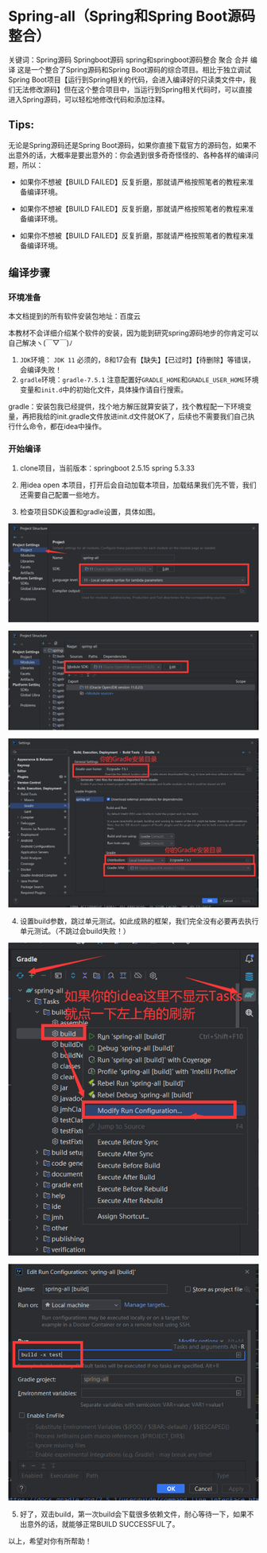# Spring-all（Spring和Spring Boot源码整合）

关键词：Spring源码  Springboot源码 spring和springboot源码整合 聚合 合并 编译 
这是一个整合了Spring源码和Spring Boot源码的综合项目。相比于独立调试Spring Boot项目【运行到Spring相关的代码，会进入编译好的只读类文件中，我们无法修改源码】但在这个整合项目中，当运行到Spring相关代码时，可以直接进入Spring源码，可以轻松地修改代码和添加注释。

## Tips:

无论是Spring源码还是Spring Boot源码，如果你直接下载官方的源码包，如果不出意外的话，大概率是要出意外的：你会遇到很多奇奇怪怪的、各种各样的编译问题，所以：

- 如果你不想被【BUILD FAILED】反复折磨，那就请严格按照笔者的教程来准备编译环境。

- 如果你不想被【BUILD FAILED】反复折磨，那就请严格按照笔者的教程来准备编译环境。

- 如果你不想被【BUILD FAILED】反复折磨，那就请严格按照笔者的教程来准备编译环境。

## 编译步骤

### 环境准备

本文档提到的所有软件安装包地址：百度云

本教材不会详细介绍某个软件的安装，因为能到研究spring源码地步的你肯定可以自己解决ヽ(￣▽￣)ﾉ

1. `JDK`环境： `JDK 11`  必须的，8和17会有【缺失】【已过时】【待删除】等错误，会编译失败！
2. `gradle`环境：`gradle-7.5.1` 注意配置好`GRADLE_HOME`和`GRADLE_USER_HOME`环境变量和`init.d`中的初始化文件，具体操作请自行搜索。

gradle：安装包我已经提供，找个地方解压就算安装了，找个教程配一下环境变量，再把我给的init.gradle文件放进init.d文件就OK了，后续也不需要我们自己执行什么命令，都在idea中操作。

### 开始编译

1. clone项目，当前版本：springboot 2.5.15 spring 5.3.33

2. 用idea open 本项目，打开后会自动加载本项目，加载结果我们先不管，我们还需要自己配置一些地方。

3. 检查项目SDK设置和gradle设置，具体如图。


![image-20240607224145152](img/image-20240607224145152.png)

![image-20240607224200582](img/image-20240607224200582.png)

![image-20240607224608108](img/image-20240607224608108.png)

4. 设置build参数，跳过单元测试。如此成熟的框架，我们完全没有必要再去执行单元测试。（不跳过会build失败！）

![image-20240607225027660](img/image-20240607225027660.png)

![image-20240607225050288](img/image-20240607225050288.png)

5. 好了，双击build，第一次build会下载很多依赖文件，耐心等待一下，如果不出意外的话，就能够正常BUILD SUCCESSFUL了。

以上，希望对你有所帮助！
